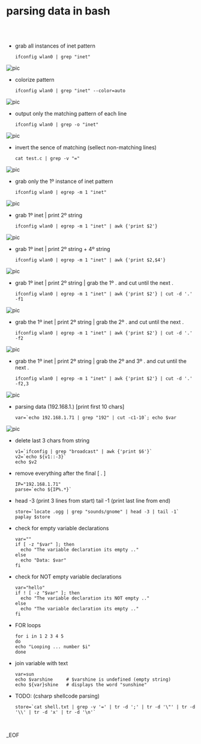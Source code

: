 
# parsing data in bash


<br /><br />

- grab all instances of inet pattern<br />

      ifconfig wlan0 | grep "inet"

![pic](http://i67.tinypic.com/2dt3t3n.png)

- colorize pattern<br />

      ifconfig wlan0 | grep "inet" --color=auto

![pic](http://i63.tinypic.com/syv2hj.png)

- output only the matching pattern of each line<br />

      ifconfig wlan0 | grep -o "inet"

![pic](http://i67.tinypic.com/aorha1.png)

- invert the sence of matching (sellect non-matching lines)<br />

      cat test.c | grep -v "="

![pic](http://i63.tinypic.com/s287bo.png)

- grab only the 1º instance of inet pattern<br />

      ifconfig wlan0 | egrep -m 1 "inet"

![pic](http://i64.tinypic.com/4vo5g0.png)

- grab 1º inet | print 2º string<br />

      ifconfig wlan0 | egrep -m 1 "inet" | awk {'print $2'}

![pic](http://i68.tinypic.com/193st2.png)

- grab 1º inet | print 2º string + 4º string<br />

      ifconfig wlan0 | egrep -m 1 "inet" | awk {'print $2,$4'}

![pic](http://i68.tinypic.com/4t0x2g.png)


- grab 1º inet | print 2º string | grab the 1º . and cut until the next .<br />

      ifconfig wlan0 | egrep -m 1 "inet" | awk {'print $2'} | cut -d '.' -f1

![pic](http://i64.tinypic.com/dmpic4.png)


- grab the 1º inet | print 2º string | grab the 2º . and cut until the next .<br />

      ifconfig wlan0 | egrep -m 1 "inet" | awk {'print $2'} | cut -d '.' -f2

![pic](http://i68.tinypic.com/72c1h0.png)


- grab the 1º inet | print 2º string | grab the 2º and 3º . and cut until the next .<br />

      ifconfig wlan0 | egrep -m 1 "inet" | awk {'print $2'} | cut -d '.' -f2,3

![pic](http://i64.tinypic.com/qwy4gz.png)


- parsing data (192.168.1.) [print first 10 chars]<br />

      var=`echo 192.168.1.71 | grep "192" | cut -c1-10`; echo $var

![pic](http://i66.tinypic.com/207q58y.png)


- delete last 3 chars from string<br />

      v1=`ifconfig | grep "broadcast" | awk {'print $6'}`
      v2=`echo ${v1::-3}`
      echo $v2


- remove everything after the final [ . ]<br />

      IP="192.168.1.71"
      parse=`echo ${IP%.*}`


- head -3 (print 3 lines from start) tail -1 (print last line from end)<br />

      store=`locate .ogg | grep "sounds/gnome" | head -3 | tail -1`
      paplay $store


- check for empty variable declarations<br />

      var=""
      if [ -z "$var" ]; then
        echo "The variable declaration its empty .."
      else
        echo "Data: $var"
      fi


- check for NOT empty variable declarations<br />

      var="hello"
      if ! [ -z "$var" ]; then
        echo "The variable declaration its NOT empty .."
      else
        echo "The variable declaration its empty .."
      fi


- FOR loops<br />

      for i in 1 2 3 4 5
      do
      echo "Looping ... number $i"
      done


- join variable with text

      var=sun
      echo $varshine     # $varshine is undefined (empty string)
      echo ${var}shine   # displays the word "sunshine"


- TODO: (csharp shellcode parsing)

      store=`cat shell.txt | grep -v '=' | tr -d ';' | tr -d '\"' | tr -d '\\' | tr -d 'x' | tr -d '\n'`

<br />

_EOF
